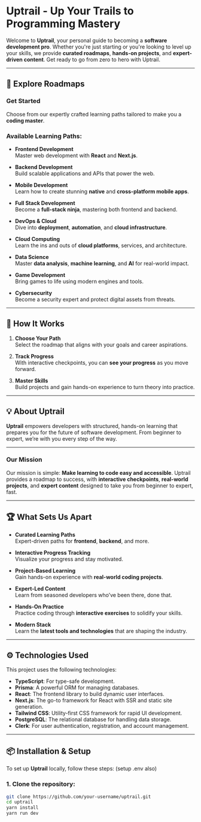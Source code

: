 # Uptrail - Up Your Trails to Programming Mastery

Welcome to **Uptrail**, your personal guide to becoming a **software development pro**. Whether you're just starting or you're looking to level up your skills, we provide **curated roadmaps**, **hands-on projects**, and **expert-driven content**. Get ready to go from zero to hero with Uptrail.

---

## 🚀 **Explore Roadmaps**

### **Get Started**
Choose from our expertly crafted learning paths tailored to make you a **coding master**.

### **Available Learning Paths:**

- **Frontend Development**  
  Master web development with **React** and **Next.js**.

- **Backend Development**  
  Build scalable applications and APIs that power the web.

- **Mobile Development**  
  Learn how to create stunning **native** and **cross-platform mobile apps**.

- **Full Stack Development**  
  Become a **full-stack ninja**, mastering both frontend and backend.

- **DevOps & Cloud**  
  Dive into **deployment**, **automation**, and **cloud infrastructure**.

- **Cloud Computing**  
  Learn the ins and outs of **cloud platforms**, services, and architecture.

- **Data Science**  
  Master **data analysis**, **machine learning**, and **AI** for real-world impact.

- **Game Development**  
  Bring games to life using modern engines and tools.

- **Cybersecurity**  
  Become a security expert and protect digital assets from threats.

---

## 🔄 **How It Works**

1. **Choose Your Path**  
   Select the roadmap that aligns with your goals and career aspirations.

2. **Track Progress**  
   With interactive checkpoints, you can **see your progress** as you move forward.

3. **Master Skills**  
   Build projects and gain hands-on experience to turn theory into practice.

---

## 💡 **About Uptrail**

**Uptrail** empowers developers with structured, hands-on learning that prepares you for the future of software development. From beginner to expert, we’re with you every step of the way.

---

### **Our Mission**  
Our mission is simple: **Make learning to code easy and accessible**. Uptrail provides a roadmap to success, with **interactive checkpoints**, **real-world projects**, and **expert content** designed to take you from beginner to expert, fast.

---

## 🏆 **What Sets Us Apart**

- **Curated Learning Paths**  
  Expert-driven paths for **frontend**, **backend**, and more.

- **Interactive Progress Tracking**  
  Visualize your progress and stay motivated.

- **Project-Based Learning**  
  Gain hands-on experience with **real-world coding projects**.

- **Expert-Led Content**  
  Learn from seasoned developers who’ve been there, done that.

- **Hands-On Practice**  
  Practice coding through **interactive exercises** to solidify your skills.

- **Modern Stack**  
  Learn the **latest tools and technologies** that are shaping the industry.

---

## ⚙️ **Technologies Used**

This project uses the following technologies:

- **TypeScript**: For type-safe development.
- **Prisma**: A powerful ORM for managing databases.
- **React**: The frontend library to build dynamic user interfaces.
- **Next.js**: The go-to framework for React with SSR and static site generation.
- **Tailwind CSS**: Utility-first CSS framework for rapid UI development.
- **PostgreSQL**: The relational database for handling data storage.
- **Clerk**: For user authentication, registration, and account management.

---

## 📦 **Installation & Setup**

To set up **Uptrail** locally, follow these steps: (setup .env also)

### 1. Clone the repository:

```bash
git clone https://github.com/your-username/uptrail.git
cd uptrail
yarn install
yarn run dev
